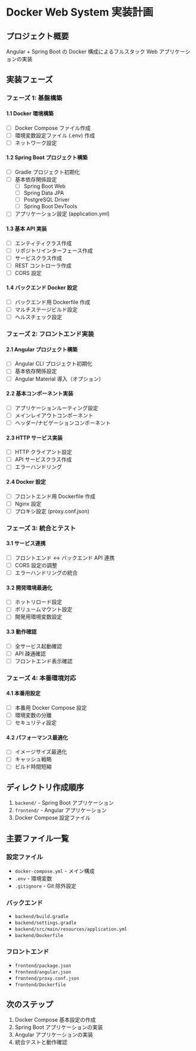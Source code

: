 # Docker Web System 実装計画

## プロジェクト概要

Angular + Spring Boot の Docker 構成によるフルスタック Web アプリケーションの実装

## 実装フェーズ

### フェーズ 1: 基盤構築

#### 1.1 Docker 環境構築
- [ ] Docker Compose ファイル作成
- [ ] 環境変数設定ファイル (.env) 作成
- [ ] ネットワーク設定

#### 1.2 Spring Boot プロジェクト構築
- [ ] Gradle プロジェクト初期化
- [ ] 基本依存関係設定
  - [ ] Spring Boot Web
  - [ ] Spring Data JPA
  - [ ] PostgreSQL Driver
  - [ ] Spring Boot DevTools
- [ ] アプリケーション設定 (application.yml)

#### 1.3 基本 API 実装
- [ ] エンティティクラス作成
- [ ] リポジトリインターフェース作成
- [ ] サービスクラス作成
- [ ] REST コントローラ作成
- [ ] CORS 設定

#### 1.4 バックエンド Docker 設定
- [ ] バックエンド用 Dockerfile 作成
- [ ] マルチステージビルド設定
- [ ] ヘルスチェック設定

### フェーズ 2: フロントエンド実装

#### 2.1 Angular プロジェクト構築
- [ ] Angular CLI プロジェクト初期化
- [ ] 基本依存関係設定
- [ ] Angular Material 導入（オプション）

#### 2.2 基本コンポーネント実装
- [ ] アプリケーションルーティング設定
- [ ] メインレイアウトコンポーネント
- [ ] ヘッダー/ナビゲーションコンポーネント

#### 2.3 HTTP サービス実装
- [ ] HTTP クライアント設定
- [ ] API サービスクラス作成
- [ ] エラーハンドリング

#### 2.4 Docker 設定
- [ ] フロントエンド用 Dockerfile 作成
- [ ] Nginx 設定
- [ ] プロキシ設定 (proxy.conf.json)

### フェーズ 3: 統合とテスト

#### 3.1 サービス連携
- [ ] フロントエンド ↔ バックエンド API 連携
- [ ] CORS 設定の調整
- [ ] エラーハンドリングの統合

#### 3.2 開発環境最適化
- [ ] ホットリロード設定
- [ ] ボリュームマウント設定
- [ ] 開発用環境変数設定

#### 3.3 動作確認
- [ ] 全サービス起動確認
- [ ] API 疎通確認
- [ ] フロントエンド表示確認

### フェーズ 4: 本番環境対応

#### 4.1 本番用設定
- [ ] 本番用 Docker Compose 設定
- [ ] 環境変数の分離
- [ ] セキュリティ設定

#### 4.2 パフォーマンス最適化
- [ ] イメージサイズ最適化
- [ ] キャッシュ戦略
- [ ] ビルド時間短縮

## ディレクトリ作成順序

1. `backend/` - Spring Boot アプリケーション
2. `frontend/` - Angular アプリケーション
3. Docker Compose 設定ファイル

## 主要ファイル一覧

### 設定ファイル
- `docker-compose.yml` - メイン構成
- `.env` - 環境変数
- `.gitignore` - Git 除外設定

### バックエンド
- `backend/build.gradle`
- `backend/settings.gradle`
- `backend/src/main/resources/application.yml`
- `backend/Dockerfile`

### フロントエンド
- `frontend/package.json`
- `frontend/angular.json`
- `frontend/proxy.conf.json`
- `frontend/Dockerfile`

## 次のステップ

1. Docker Compose 基本設定の作成
2. Spring Boot アプリケーションの実装
3. Angular アプリケーションの実装
4. 統合テストと動作確認
